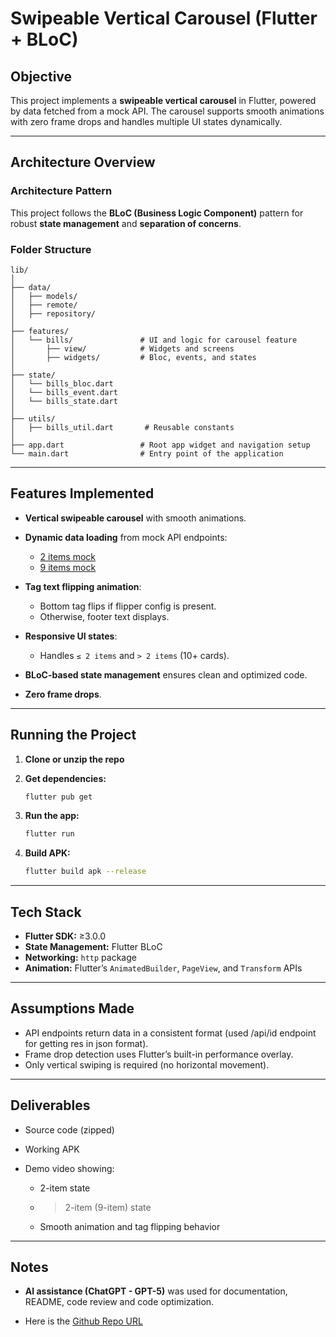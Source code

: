 # Swipeable Vertical Carousel (Flutter + BLoC)

## Objective

This project implements a **swipeable vertical carousel** in Flutter, powered by data fetched from a mock API.
The carousel supports smooth animations with zero frame drops and handles multiple UI states dynamically.

---

## Architecture Overview

### **Architecture Pattern**

This project follows the **BLoC (Business Logic Component)** pattern for robust **state management** and **separation of concerns**.

### **Folder Structure**

```
lib/
│
├── data/
│   ├── models/
│   ├── remote/
│   ├── repository/
│
├── features/
│   └── bills/               # UI and logic for carousel feature
│       ├── view/            # Widgets and screens
│       ├── widgets/         # Bloc, events, and states
│
├── state/
│   └── bills_bloc.dart
│   └── bills_event.dart
│   └── bills_state.dart
│
├── utils/
│   ├── bills_util.dart       # Reusable constants
│
├── app.dart                 # Root app widget and navigation setup
└── main.dart                # Entry point of the application
```

---

## Features Implemented

* **Vertical swipeable carousel** with smooth animations.
* **Dynamic data loading** from mock API endpoints:

  * [2 items mock](https://jsonblob.com/api/jsonBlob/1425067032428339200)
  * [9 items mock](https://jsonblob.com/api/jsonBlob/1425066643679272960)
* **Tag text flipping animation**:

  * Bottom tag flips if flipper config is present.
  * Otherwise, footer text displays.
* **Responsive UI states**:

  * Handles `≤ 2 items` and `> 2 items` (10+ cards).
* **BLoC-based state management** ensures clean and optimized code.
* **Zero frame drops**.

---

## Running the Project

1. **Clone or unzip the repo**
2. **Get dependencies:**

   ```bash
   flutter pub get
   ```
3. **Run the app:**

   ```bash
   flutter run
   ```
4. **Build APK:**

   ```bash
   flutter build apk --release
   ```

---

## Tech Stack

* **Flutter SDK:** ≥3.0.0
* **State Management:** Flutter BLoC
* **Networking:** `http` package
* **Animation:** Flutter’s `AnimatedBuilder`, `PageView`, and `Transform` APIs

---

## Assumptions Made

* API endpoints return data in a consistent format (used /api/id endpoint for getting res in json format).
* Frame drop detection uses Flutter’s built-in performance overlay.
* Only vertical swiping is required (no horizontal movement).

---

## Deliverables

* Source code (zipped)
* Working APK
* Demo video showing:

  * 2-item state
  * > 2-item (9-item) state
  * Smooth animation and tag flipping behavior

---

## Notes

* **AI assistance (ChatGPT - GPT-5)** was used for documentation, README, code review and code optimization.

* Here is the [Github Repo URL](https://github.com/YashLoriya02/cred_cards_pile_flutter)

